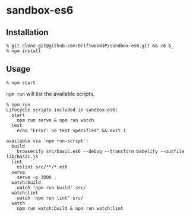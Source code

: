 # sandbox-es6

## Installation

```
% git clone git@github.com:DriftwoodJP/sandbox-es6.git && cd $_
% npm install
```


## Usage

```
% npm start
```

`npm run` will list the available scripts.

```
% npm run
Lifecycle scripts included in sandbox-es6:
  start
    npm run serve & npm run watch
  test
    echo "Error: no test specified" && exit 1

available via `npm run-script`:
  build
    browserify src/basic.es6 --debug --transform babelify --outfile lib/basic.js
  lint
    eslint src/**/*.es6
  serve
    serve -p 3000 .
  watch:build
    watch 'npm run build' src/
  watch:lint
    watch 'npm run lint' src/
  watch
    npm run watch:build & npm run watch:lint
```
